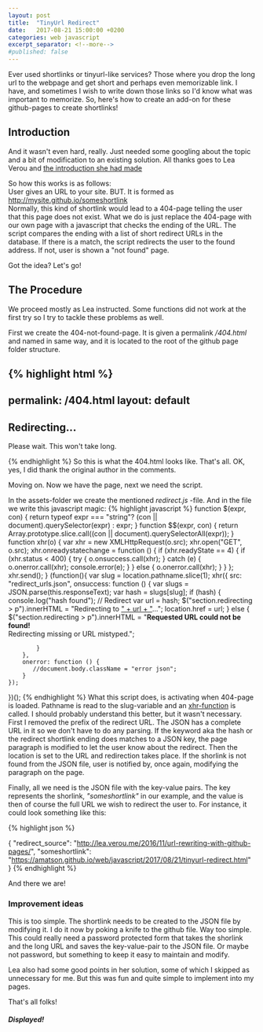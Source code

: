 ```yaml
---
layout: post
title:  "TinyUrl Redirect"
date:   2017-08-21 15:00:00 +0200
categories: web javascript
excerpt_separator: <!--more-->
#published: false
---
```


Ever used shortlinks or tinyurl-like services? Those where you drop the long url to the webpage and get short and perhaps even  memorizable link. I have, and sometimes I wish to write down those links so I'd know what was important to memorize. So, here's how to create an add-on for these github-pages to create shortlinks!
<!--more-->

## Introduction

And it wasn't even hard, really. Just needed some googling about the topic and a bit of modification to an existing solution. All thanks goes to Lea Verou and [the introduction she had made](http://lea.verou.me/2016/11/url-rewriting-with-github-pages)

So how this works is as follows: <br>
User gives an URL to your site. BUT. It is formed as http://mysite.github.io/someshortlink <br>
Normally, this kind of shortlink would lead to a 404-page telling the user that this page does not exist. What we do is just replace the 404-page with our own page with a javascript that checks the ending of the URL. The script compares the ending with a list of short redirect URLs in the database. If there is a match, the script redirects the user to the found address. If not, user is shown a "not found" page.

Got the idea? Let's go!

## The Procedure

We proceed mostly as Lea instructed. Some functions did not work at the first try so I try to tackle these problems as well.

First we create the 404-not-found-page. It is given a permalink */404.html* and named in same way, and it is located to the root of the github page folder structure.

{% highlight html %}
---
permalink: /404.html
layout: default
---

<section class="redirecting">
    <h1>Redirecting...</h1>
    <p>Please wait. This won't take long.</p>
</section>
<script src="{{ '/assets/js/redirect.js' | relative_url }}"></script>
{% endhighlight %}
So this is what the 404.html looks like. That's all. OK, yes, I did thank the original author in the comments.

Moving on. Now we have the page, next we need the script.

In the assets-folder we create the mentioned *redirect.js* -file. And in the file we write this javascript magic:
{% highlight javascript %}
function $(expr, con) {
	return typeof expr === "string"? (con || document).querySelector(expr) : expr;
}
function $$(expr, con) {
	return Array.prototype.slice.call((con || document).querySelectorAll(expr));
}
function xhr(o) {
	var xhr = new XMLHttpRequest(o.src);
	xhr.open("GET", o.src);
	xhr.onreadystatechange = function () {
		if (xhr.readyState == 4) {
			if (xhr.status < 400) {
				try {
					o.onsuccess.call(xhr);
				}
				catch (e) {
					o.onerror.call(xhr);
					console.error(e);
				}
			}
			else {
				o.onerror.call(xhr);
			}
		}
	};
	xhr.send();
}
(function(){
    var slug = location.pathname.slice(1);
    xhr({
	    src: "redirect_urls.json",
	    onsuccess: function () {
		    var slugs = JSON.parse(this.responseText);
		    var hash = slugs[slug];
            if (hash) {
                console.log("hash found");
			    // Redirect
                var url = hash;
                $("section.redirecting > p").innerHTML = "Redirecting to <a href='" + url + "'>" + url + "</a>...";
			    location.href = url;
		    }
            else {
                $("section.redirecting > p").innerHTML = "<strong>Requested URL could not be found!</strong><br> Redirecting missing or URL mistyped.";

		    }
	    },
	    onerror: function () {
	       //document.body.className = "error json";
	    }
    });
})();
{% endhighlight %}
What this script does, is activating when 404-page is loaded. Pathname is read to the slug-variable and an [xhr-function](https://developer.mozilla.org/en-US/docs/Web/API/XMLHttpRequest/Using_XMLHttpRequest) is called. I should probably understand this better, but it wasn't necessary.
First I removed the prefix of the redirect URL. The JSON has a complete URL in it so we don't have to do any parsing. If the keyword aka the hash or the redirect shortlink ending does matches to a JSON key, the page paragraph is modified to let the user know about the redirect. Then the location is set to the URL and redirection takes place. If the shorlink is not found from the JSON file, user is notified by, once again, modifying the paragraph on the page.

Finally, all we need is the JSON file with the key-value pairs. The key represents the shorlink, *"someshortlink"* in our example, and the value is then of course the full URL we wish to redirect the user to.
For instance, it could look something like this:

{% highlight json %}

{
  "redirect_source": "http://lea.verou.me/2016/11/url-rewriting-with-github-pages/",
  "someshortlink": "https://amatson.github.io/web/javascript/2017/08/21/tinyurl-redirect.html"
}
{% endhighlight %}

And there we are!

### Improvement ideas

This is too simple. The shortlink needs to be created to the JSON file by modifying it. I do it now by poking a knife to the github file. Way too simple. This could really need a password protected form that takes the shorlink and the long URL and saves the key-value-pair to the JSON file. Or maybe not password, but something to keep it easy to maintain and modify.

Lea also had some good points in her solution, some of which I skipped as unnecessary for me. But this was fun and quite simple to implement into my pages.

That's all folks!
#### *Displayed!*
